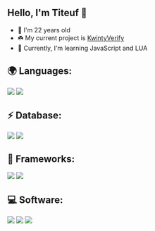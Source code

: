 ## Hello, I'm Titeuf :wave:

- :leaves: I'm 22 years old
- :shamrock: My current project is [KwintyVerify](https://discord.com/api/oauth2/authorize?client_id=1015307403593531433&permissions=8&scope=bot%20applications.commands)
- :fallen_leaf: Currently, I'm learning JavaScript and LUA

## :earth_africa: Languages:
  <p>
    <img src="https://img.shields.io/badge/JavaScript-323330?style=for-the-badge&logo=javascript&logoColor=F7DF1E" />
    <img src="https://img.shields.io/badge/lua-323330?style=for-the-badge&logo=lua&logoColor=F7DF1E" /> 
  </p>
  
## :zap: Database:
  <p>
    <img src="https://img.shields.io/badge/-MongoDB-green" />
    <img src="https://img.shields.io/badge/mysql-323330?style=for-the-badge&logo=mysql&logoColor=F7DF1E" />
  </p>

## :rocket: Frameworks:

 <p>
    <img src="https://img.shields.io/badge/Node.js-43853D?style=for-the-badge&logo=node-dot-js&logoColor=white" />
    <img src="https://img.shields.io/badge/npm-CB3837?style=for-the-badge&logo=npm&logoColor=white" />
 </p>
 
## :computer: Software:

  <p>
    <img src="https://img.shields.io/badge/Visual_Studio_Code-0078D4?style=for-the-badge&logo=visual%20studio%20code&logoColor=white" />
    <img src="https://img.shields.io/badge/sublime_text-%23575757.svg?&style=for-the-badge&logo=sublime-text&logoColor=important" />
    <img src="https://img.shields.io/badge/HeidiSQL-323330?style=for-the-badge&logo=HeidiSQL&logoColor=F7DF1E" />
  </p>
